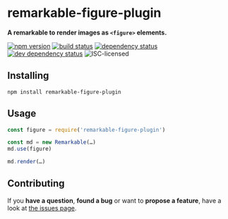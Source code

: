 # remarkable-figure-plugin

**A remarkable to render images as `<figure>` elements.**

[![npm version](https://img.shields.io/npm/v/remarkable-figure-plugin.svg)](https://www.npmjs.com/package/remarkable-figure-plugin)
[![build status](https://img.shields.io/travis/derhuerst/remarkable-figure-plugin.svg)](https://travis-ci.org/derhuerst/remarkable-figure-plugin)
[![dependency status](https://img.shields.io/david/derhuerst/remarkable-figure-plugin.svg)](https://david-dm.org/derhuerst/remarkable-figure-plugin)
[![dev dependency status](https://img.shields.io/david/dev/derhuerst/remarkable-figure-plugin.svg)](https://david-dm.org/derhuerst/remarkable-figure-plugin#info=devDependencies)
![ISC-licensed](https://img.shields.io/github/license/derhuerst/remarkable-figure-plugin.svg)


## Installing

```
npm install remarkable-figure-plugin
```


## Usage

```js
const figure = require('remarkable-figure-plugin')

const md = new Remarkable(…)
md.use(figure)

md.render(…)
```


## Contributing

If you **have a question**, **found a bug** or want to **propose a feature**, have a look at [the issues page](https://github.com/derhuerst/remarkable-figure-plugin/issues).
